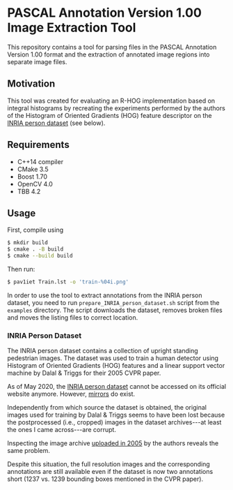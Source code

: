 # PASCAL Annotation Version 1.00 Image Extraction Tool

This repository contains a tool for parsing files in the PASCAL Annotation
Version 1.00 format and the extraction of annotated image regions into separate
image files.


## Motivation

This tool was created for evaluating an R-HOG implementation based on integral
histograms by recreating the experiments performed by the authors of the
Histogram of Oriented Gradients (HOG) feature descriptor on the [INRIA person
dataset](#inria-person-dataset) (see below).


## Requirements

* C++14 compiler
* CMake 3.5
* Boost 1.70
* OpenCV 4.0
* TBB 4.2

## Usage

First, compile using

```bash
$ mkdir build
$ cmake . -B build
$ cmake --build build
```

Then run:

```bash
$ pav1iet Train.lst -o 'train-%04i.png'
```

In order to use the tool to extract annotations from the INRIA person dataset,
you need to run `prepare_INRIA_person_dataset.sh` script from the `examples`
directory. The script downloads the dataset, removes broken files and moves the
listing files to correct location.


### INRIA Person Dataset

The INRIA person dataset contains a collection of upright standing pedestrian
images. The dataset was used to train a human detector using Histogram of
Oriented Gradients (HOG) features and a linear support vector machine by Dalal &
Triggs for their 2005 CVPR paper.

As of May 2020, the [INRIA person dataset](http://lear.inrialpes.fr/data)
cannot be accessed on its official website anymore. However,
[mirrors](ftp://ftp.inrialpes.fr/pub/lear/douze/data/INRIAPerson.tar) do exist.

Independently from which source the dataset is obtained, the original images
used for training by Dalal & Triggs seems to have been lost because the
postprocessed (i.e., cropped) images in the dataset archives---at least the ones
I came across---are corrupt.

Inspecting the image archive [uploaded in
2005](https://web.archive.org/web/20050701030429/http://pascal.inrialpes.fr/data/human/)
by the authors reveals the same problem.

Despite this situation, the full resolution images and the corresponding
annotations are still available even if the dataset is now two annotations short
(1237 vs. 1239 bounding boxes mentioned in the CVPR paper).
